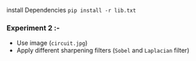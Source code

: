 install Dependencies `pip install -r lib.txt`

### Experiment 2 :-
- Use image (`circuit.jpg`)
- Apply different sharpening filters (`Sobel` and `Laplacian` filter)